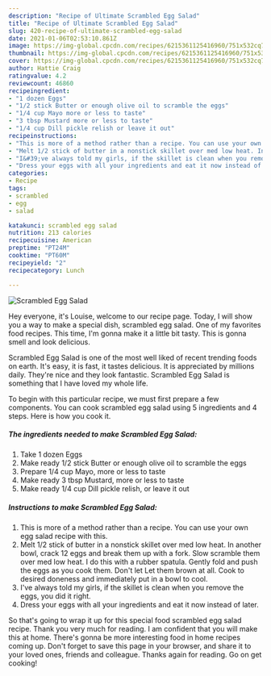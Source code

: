 ```yaml
---
description: "Recipe of Ultimate Scrambled Egg Salad"
title: "Recipe of Ultimate Scrambled Egg Salad"
slug: 420-recipe-of-ultimate-scrambled-egg-salad
date: 2021-01-06T02:53:10.861Z
image: https://img-global.cpcdn.com/recipes/6215361125416960/751x532cq70/scrambled-egg-salad-recipe-main-photo.jpg
thumbnail: https://img-global.cpcdn.com/recipes/6215361125416960/751x532cq70/scrambled-egg-salad-recipe-main-photo.jpg
cover: https://img-global.cpcdn.com/recipes/6215361125416960/751x532cq70/scrambled-egg-salad-recipe-main-photo.jpg
author: Hattie Craig
ratingvalue: 4.2
reviewcount: 46860
recipeingredient:
- "1 dozen Eggs"
- "1/2 stick Butter or enough olive oil to scramble the eggs"
- "1/4 cup Mayo more or less to taste"
- "3 tbsp Mustard more or less to taste"
- "1/4 cup Dill pickle relish or leave it out"
recipeinstructions:
- "This is more of a method rather than a recipe. You can use your own egg salad recipe with this."
- "Melt 1/2 stick of butter in a nonstick skillet over med low heat. In another bowl, crack 12 eggs and break them up with a fork. Slow scramble them over med low heat. I do this with a rubber spatula. Gently fold and push the eggs as you cook them. Don&#39;t let Let them brown at all. Cook to desired doneness and immediately put in a bowl to cool."
- "I&#39;ve always told my girls, if the skillet is clean when you remove the eggs, you did it right."
- "Dress your eggs with all your ingredients and eat it now instead of later."
categories:
- Recipe
tags:
- scrambled
- egg
- salad

katakunci: scrambled egg salad 
nutrition: 213 calories
recipecuisine: American
preptime: "PT24M"
cooktime: "PT60M"
recipeyield: "2"
recipecategory: Lunch

---
```



![Scrambled Egg Salad](https://img-global.cpcdn.com/recipes/6215361125416960/751x532cq70/scrambled-egg-salad-recipe-main-photo.jpg)

Hey everyone, it's Louise, welcome to our recipe page. Today, I will show you a way to make a special dish, scrambled egg salad. One of my favorites food recipes. This time, I'm gonna make it a little bit tasty. This is gonna smell and look delicious.

Scrambled Egg Salad is one of the most well liked of recent trending foods on earth. It's easy, it is fast, it tastes delicious. It is appreciated by millions daily. They're nice and they look fantastic. Scrambled Egg Salad is something that I have loved my whole life.




To begin with this particular recipe, we must first prepare a few components. You can cook scrambled egg salad using 5 ingredients and 4 steps. Here is how you cook it.

<!--inarticleads1-->

##### The ingredients needed to make Scrambled Egg Salad:

1. Take 1 dozen Eggs
1. Make ready 1/2 stick Butter or enough olive oil to scramble the eggs
1. Prepare 1/4 cup Mayo, more or less to taste
1. Make ready 3 tbsp Mustard, more or less to taste
1. Make ready 1/4 cup Dill pickle relish, or leave it out




<!--inarticleads2-->

##### Instructions to make Scrambled Egg Salad:

1. This is more of a method rather than a recipe. You can use your own egg salad recipe with this.
1. Melt 1/2 stick of butter in a nonstick skillet over med low heat. In another bowl, crack 12 eggs and break them up with a fork. Slow scramble them over med low heat. I do this with a rubber spatula. Gently fold and push the eggs as you cook them. Don&#39;t let Let them brown at all. Cook to desired doneness and immediately put in a bowl to cool.
1. I&#39;ve always told my girls, if the skillet is clean when you remove the eggs, you did it right.
1. Dress your eggs with all your ingredients and eat it now instead of later.




So that's going to wrap it up for this special food scrambled egg salad recipe. Thank you very much for reading. I am confident that you will make this at home. There's gonna be more interesting food in home recipes coming up. Don't forget to save this page in your browser, and share it to your loved ones, friends and colleague. Thanks again for reading. Go on get cooking!
